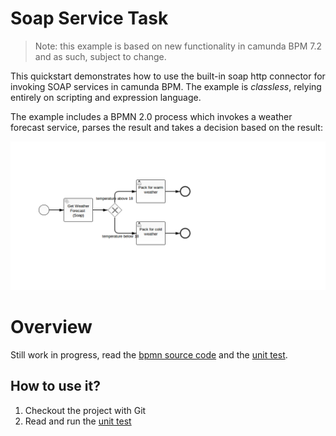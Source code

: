 # Soap Service Task

> Note: this example is based on new functionality in camunda BPM 7.2 and as such, subject to
> change.

This quickstart demonstrates how to use the built-in soap http connector for invoking SOAP services
in camunda BPM. The example is *classless*, relying entirely on scripting and expression language.

The example includes a BPMN 2.0 process which invokes a weather forecast service, parses the result
and takes a decision based on the result:

![SOAP Example Process][1]

# Overview

Still work in progress, read the [bpmn source code][3] and the [unit test][2].

## How to use it?

1. Checkout the project with Git
2. Read and run the [unit test][2]

[1]: src/main/resources/invokeSoapService.png
[2]: src/test/java/org/camunda/bpm/example/servicetask/soap/ServiceTaskSoapTest.java
[3]: src/main/resources/invokeSoapService.bpmn

